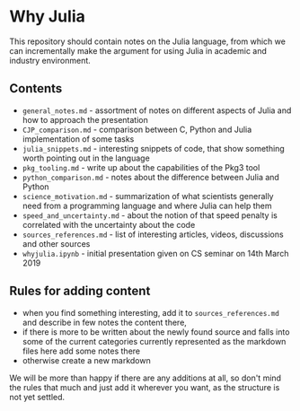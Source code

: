 # Why Julia
This repository should contain notes on the Julia language, from which we can incrementally make the argument for using Julia in academic and industry environment.

## Contents
- `general_notes.md` - assortment of notes on different aspects of Julia and how to approach the presentation
- `CJP_comparison.md` - comparison between C, Python and Julia implementation of some tasks
- `julia_snippets.md` - interesting snippets of code, that show something worth pointing out in the language
- `pkg_tooling.md` - write up about the capabilities of the Pkg3 tool
- `python_comparison.md` - notes about the difference between Julia and Python
- `science_motivation.md` - summarization of what scientists generally need from a programming language and where Julia can help them
- `speed_and_uncertainty.md` - about the notion of that speed penalty is correlated with the uncertainty about the code
- `sources_references.md` - list of interesting articles, videos, discussions and other sources
- `whyjulia.ipynb` - initial presentation given on CS seminar on 14th March 2019

## Rules for adding content
- when you find something interesting, add it to `sources_references.md` and describe in few notes the content there, 
- if there is more to be written about the newly found source and falls into some of the current categories currently represented as the markdown files here add some notes there
- otherwise create a new markdown

We will be more than happy if there are any additions at all, so don't mind the rules that much and just add it wherever you want, as the structure is not yet settled.

